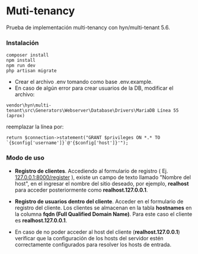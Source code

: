 
# Muti-tenancy
Prueba de implementación multi-tenancy con hyn/multi-tenant 5.6.

### Instalación

```
composer install
npm install
npm run dev
php artisan migrate
```
* Crear el archivo .env tomando como base .env.example.
* En caso de algún error para crear usuarios de la DB, modificar el archivo:
```
vendor\hyn\multi-tenant\src\Generators\Webserver\Database\Drivers\MariaDB Línea 55 (aprox)
```

reemplazar la línea por:

```
return $connection->statement("GRANT $privileges ON *.* TO `{$config['username']}`@'{$config['host']}'");
```


### Modo de uso

* **Registro de clientes**. Accediendo al formulario de registro ( Ej. [127.0.0.1:8000/register]() ), existe un campo de texto llamado "Nombre del host", en el ingresar el nombre del sitio deseado, por ejemplo, **realhost** para acceder posteriormente como **realhost.127.0.0.1**.

* **Registro de usuarios dentro del cliente**. Acceder en el formulario de registro del cliente. Los clientes se almacenan en la tabla **hostnames** en la columna **fqdn (Full Qualified Domain Name)**. Para este caso el cliente es **realhost.127.0.0.1**.

* En caso de no poder acceder al host del cliente (**realhost.127.0.0.1**) verificar que la configuración de los hosts del servidor estén correctamente configurados para resolver los hosts de entrada.